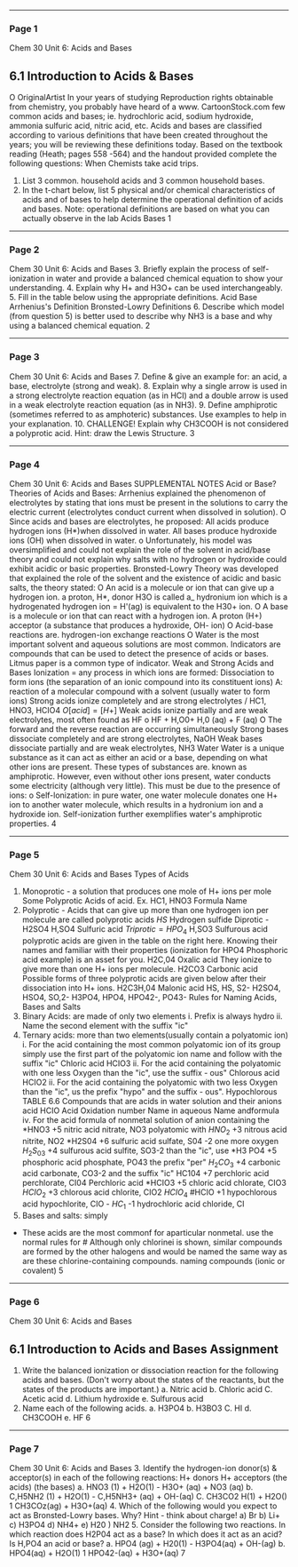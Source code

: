 

---

### Page 1

Chem 30
Unit 6: Acids and Bases
## 6.1 Introduction to Acids & Bases
O OriginalArtist
In your years of studying
Reproduction rights obtainable from
chemistry, you probably have heard of a
www. CartoonStock.com
few common acids and bases; ie.
hydrochloric acid, sodium hydroxide,
ammonia sulfuric acid, nitric acid, etc.
Acids and bases are classified according to
various definitions that have been created
throughout the years; you will be
reviewing these definitions today.
Based on the textbook reading (Heath;
pages 558 -564) and the handout provided
complete the following questions:
When Chemists take acid trips.
1. List 3 common. household acids and 3 common household bases.
2. In the t-chart below, list 5 physical and/or chemical characteristics of acids and of bases to help
determine the operational definition of acids and bases. Note: operational definitions are based on
what you can actually observe in the lab
Acids
Bases
1


---

### Page 2

Chem 30
Unit 6: Acids and Bases
3. Briefly explain the process of self-ionization in water and provide a balanced chemical equation to
show your understanding.
4. Explain why H+ and H3O+ can be used interchangeably.
5. Fill in the table below using the appropriate definitions.
Acid
Base
Arrhenius's
Definition
Bronsted-Lowry
Definitions
6. Describe which model (from question 5) is better used to describe why NH3 is a base and why using
a balanced chemical equation.
2


---

### Page 3

Chem 30
Unit 6: Acids and Bases
7. Define & give an example for: an acid, a base, electrolyte (strong and weak).
8. Explain why a single arrow is used in a strong electrolyte reaction equation (as in HCI) and a double
arrow is used in a weak electrolyte reaction equation (as in NH3).
9. Define amphiprotic (sometimes referred to as amphoteric) substances. Use examples to help in your
explanation.
10. CHALLENGE! Explain why CH3COOH is not considered a polyprotic acid. Hint: draw the Lewis
Structure.
3


---

### Page 4

Chem 30
Unit 6: Acids and Bases
SUPPLEMENTAL NOTES
Acid or Base?
Theories of Acids and Bases:
Arrhenius explained the phenomenon of electrolytes by stating that ions must be present in the
solutions to carry the electric current (electrolytes conduct current when dissolved in solution).
O Since acids and bases are electrolytes, he proposed:
All acids produce hydrogen ions (H*)when dissolved in water.
All bases produce hydroxide ions (OH) when dissolved in water.
o Unfortunately, his model was oversimplified and could not explain the role of the solvent in
acid/base theory and could not explain why salts with no hydrogen or hydroxide could
exhibit acidic or basic properties.
Bronsted-Lowry Theory was developed that explained the role of the solvent and the existence of
acidic and basic salts, the theory stated:
O An acid is a molecule or ion that can give up a hydrogen ion.
a proton, H*, donor
H3O is called a_ hydronium ion which is a hydrogenated hydrogen ion = H'(ag) is
equivalent to the H30+ ion.
O A base is a molecule or ion that can react with a hydrogen ion.
A proton (H+) acceptor (a substance that produces a hydroxide, OH- ion)
O Acid-base reactions are. hydrogen-ion exchange reactions
O Water is the most important solvent and aqueous solutions are most common.
Indicators are compounds that can be used to detect the presence of acids or bases. Litmus paper is
a common type of indicator.
Weak and Strong Acids and Bases
Ionization = any process in which ions are formed:
Dissociation to form ions (the separation of an ionic compound into its constituent
ions)
A: reaction of a molecular compound with a solvent (usually water to form ions)
Strong acids ionize completely and are strong electrolytes / HC1, HNO3, HCIO4
$O [acid] = [H+]$
Weak acids ionize partially and are weak electrolytes, most often found as HF
o HF + H,O0+ H,0 (aq) + F (aq)
O The forward and the reverse reaction are occurring simultaneously
Strong bases dissociate completely and are strong electrolytes, NaOH
Weak bases dissociate partially and are weak electrolytes, NH3
Water
Water is a unique substance as it can act as either an acid or a base, depending on what other ions
are present. These types of substances are. known as amphiprotic.
However, even without other ions present, water conducts some electricity (although very little).
This must be due to the presence of ions:
o Self-lonization: in pure water, one water molecule donates one H+ ion to another water
molecule, which results in a hydronium ion and a hydroxide ion.
Self-ionization further exemplifies water's amphiprotic properties.
4


---

### Page 5

Chem 30
Unit 6: Acids and Bases
Types of Acids
1) Monoprotic - a solution that produces one mole of H+ ions per mole
Some Polyprotic Acids
of acid. Ex. HC1, HNO3
Formula
Name
2) Polyprotic - Acids that can give up more than one hydrogen ion per
molecule are called polyprotic acids
$HS$
Hydrogen sulfide
Diprotic - H2SO4
H,SO4 Sulfuric acid
$Triprotic = HPO_4$
H,SO3 Sulfurous acid
polyprotic acids are given in the table on the right here. Knowing
their names and familiar with their properties (ionization for
HPO4 Phosphoric acid
example) is an asset for you.
H2C,04 Oxalic acid
They ionize to give more than one H+ ions per molecule.
H2CO3 Carbonic acid
Possible forms of three polyprotic acids are given below after their
dissociation into H+ ions.
H2C3H,04 Malonic acid
HS, HS, S2-
H2SO4, HSO4, SO,2-
H3PO4, HPO4, HPO42-, PO43-
Rules for Naming Acids, Bases and Salts
1) Binary Acids: are made of only two elements
i. Prefix is always hydro
ii. Name the second element with the suffix "ic"
2) Ternary acids: more than two elements(usually contain a polyatomic ion)
i. For the acid containing the most common polyatomic ion of its group simply use
the first part of the polyatomic ion name and follow with the suffix "ic"
Chloric acid HCIO3
ii. For the acid containing the polyatomic with one less Oxygen than the "ic", use the
suffix - ous"
Chlorous acid HCIO2
ii. For the acid containing the polyatomic with two less Oxygen than the "ic", us the
prefix "hypo" and the suffix - ous".
Hypochlorous
TABLE 6.6 Compounds that are acids in water solution and their anions
acid HCIO
Acid
Oxidation number Name in aqueous
Name andformula
iv. For the acid
formula of nonmetal
solution
of anion
containing the
*HNO3
+5
nitric acid
nitrate, NO3
polyatomic with
$HNO_2$
+3
nitrous acid
nitrite, NO2
*H2S04
+6
sulfuric acid
sulfate, S04 -2
one more oxygen
$H_2S_03$
+4
sulfurous acid
sulfite, SO3-2
than the "ic", use *H3 PO4
+5
phosphoric acid
phosphate, PO43
the prefix "per"
$H_2CO_3$
+4
carbonic acid
carbonate, CO3-2
and the suffix "ic" HC104
+7
perchloric acid
perchlorate, CI04
Perchloric acid *HCIO3
+5
chloric acid
chlorate, CIO3
$HCIO_2$
+3
chlorous acid
chlorite, CIO2
$HCIO_4$
#HCIO
+1
hypochlorous acid
hypochlorite, CIO -
$HC_1$
-1
hydrochloric acid
chloride, CI
3) Bases and salts: simply
* These acids are the most commonf for aparticular nonmetal.
use the normal rules for # Although only chlorinei is shown, similar compounds are formed by the other halogens and
would be named the same way as are these chlorine-containing compounds.
naming compounds
(ionic or covalent)
5


---

### Page 6

Chem 30
Unit 6: Acids and Bases
## 6.1 Introduction to Acids and Bases Assignment
1. Write the balanced ionization or dissociation reaction for the following acids and bases.
(Don't worry about the states of the reactants, but the states of the products are important.)
a. Nitric acid
b. Chloric acid
C. Acetic acid
d. Lithium hydroxide
e. Sulfurous acid
2. Name each of the following acids.
a. H3PO4
b. H3BO3
C. HI
d. CH3COOH
e. HF
6


---

### Page 7

Chem 30
Unit 6: Acids and Bases
3. Identify the hydrogen-ion donor(s) & acceptor(s) in each of the following reactions:
H+ donors
H+ acceptors
(the acids)
(the bases)
a. HNO3 (1) + H2O(1) - H3O+ (aq) + NO3 (aq)
b. C,H5NH2 (1) + H2O(1) - C,H5NH3+ (aq) + OH-(aq)
C. CH3CO2 H(1) + H2O() 1 CH3COz(ag) + H3O+(aq)
4. Which of the following would you expect to act as Bronsted-Lowry bases. Why? Hint -
think about charge!
a) Br b) Li+
c) H3PO4
d) NH4+
e) H20
) NH2
5. Consider the following two reactions. In which reaction does H2P04 act as a base? In which
does it act as an acid?
Is H,PO4 an acid
or base?
a. HPO4 (ag) + H20(1) - H3PO4(aq) + OH-(ag)
b. HPO4(aq) + H2O(1) 1 HPO42-(aq) + H3O+(aq)
7